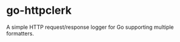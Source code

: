go-httpclerk
==============

A simple HTTP request/response logger for Go supporting multiple formatters.



